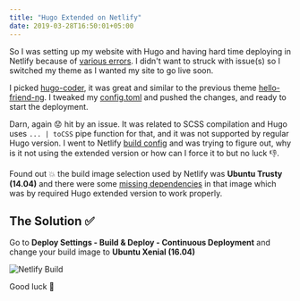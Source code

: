 ```yaml
---
title: "Hugo Extended on Netlify"
date: 2019-03-28T16:50:01+05:00
---
```


So I was setting up my website with Hugo and having hard time deploying in Netlify because of [various errors](https://github.com/gohugoio/hugo/issues/5745). I didn't want to struck with issue(s) so I switched my theme as I wanted my site to go live soon.

I picked [hugo-coder](https://github.com/luizdepra/hugo-coder/), it was great and similar to the previous theme [hello-friend-ng](https://github.com/rhazdon/hugo-theme-hello-friend-ng). I tweaked my [config.toml](https://github.com/rahilwazir/rahilw.dev/blob/master/config.toml) and pushed the changes, and ready to start the deployment.

Darn, again :worried: hit by an issue. It was related to SCSS compilation and Hugo uses `... | toCSS` pipe function for that, and it was not supported by regular Hugo version. I went to Netlify [build config](https://github.com/rahilwazir/rahilw.dev/blob/master/config.toml) and was trying to figure out, why is it not using the extended version or how can I force it to but no luck :thumbsdown:.

Found out :collision: the build image selection used by Netlify was **Ubuntu Trusty (14.04)** and there were some [missing dependencies](https://github.com/netlify/build-image/issues/183) in that image which was by required Hugo extended version to work properly.

## The Solution :white_check_mark:

Go to **Deploy Settings - Build & Deploy - Continuous Deployment** and change your build image to **Ubuntu Xenial (16.04)**

![Netlify Build](/img/netlify-build.png)

Good luck :tada:
